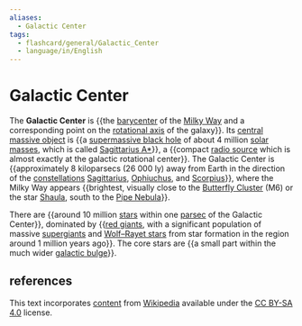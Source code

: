 ```yaml
---
aliases:
  - Galactic Center
tags:
  - flashcard/general/Galactic_Center
  - language/in/English
---
```


# Galactic Center

The __Galactic Center__ is {{the [barycenter](barycenter%20(astronomy).md) of the [Milky Way](Milky%20Way.md) and a corresponding point on the [rotational axis](rotation.md) of the galaxy}}. Its [central massive object](central%20massive%20object.md) is {{a [supermassive black hole](supermassive%20black%20hole.md) of about 4 million [solar masses](solar%20mass.md), which is called [Sagittarius A*](Sagittarius%20A*.md)}}, a {{compact [radio source](astronomical%20radio%20source.md) which is almost exactly at the galactic rotational center}}. The Galactic Center is {{approximately 8 kiloparsecs (26&nbsp;000 ly) away from Earth in the direction of the [constellations](constellation.md) [Sagittarius](sagittarius%20(constellation).md), [Ophiuchus](ophiuchus.md), and [Scorpius](scorpius.md)}}, where the Milky Way appears {{brightest, visually close to the [Butterfly Cluster](Butterfly%20Cluster.md) (M6) or the star [Shaula](Lambda%20Scorpii.md), south to the [Pipe Nebula](Pipe%20Nebula.md)}}. <!--SR:!2024-08-24,16,290!2024-08-13,7,250!2024-08-19,11,270!2024-08-24,14,250!2024-08-14,6,230-->

There are {{around 10 million [stars](star.md) within one [parsec](parsec.md) of the Galactic Center}}, dominated by {{[red giants](red%20giant.md), with a significant population of massive [supergiants](supergiant.md) and [Wolf–Rayet stars](Wolf–Rayet%20star.md) from star formation in the region around 1 million years ago}}. The core stars are {{a small part within the much wider [galactic bulge](galactic%20bulge.md)}}. <!--SR:!2024-08-14,6,230!2024-08-17,7,230!2024-08-23,15,290-->

## references

This text incorporates [content](https://en.wikipedia.org/wiki/Galactic_Center) from [Wikipedia](Wikipedia.md) available under the [CC BY-SA 4.0](https://creativecommons.org/licenses/by-sa/4.0/) license.
